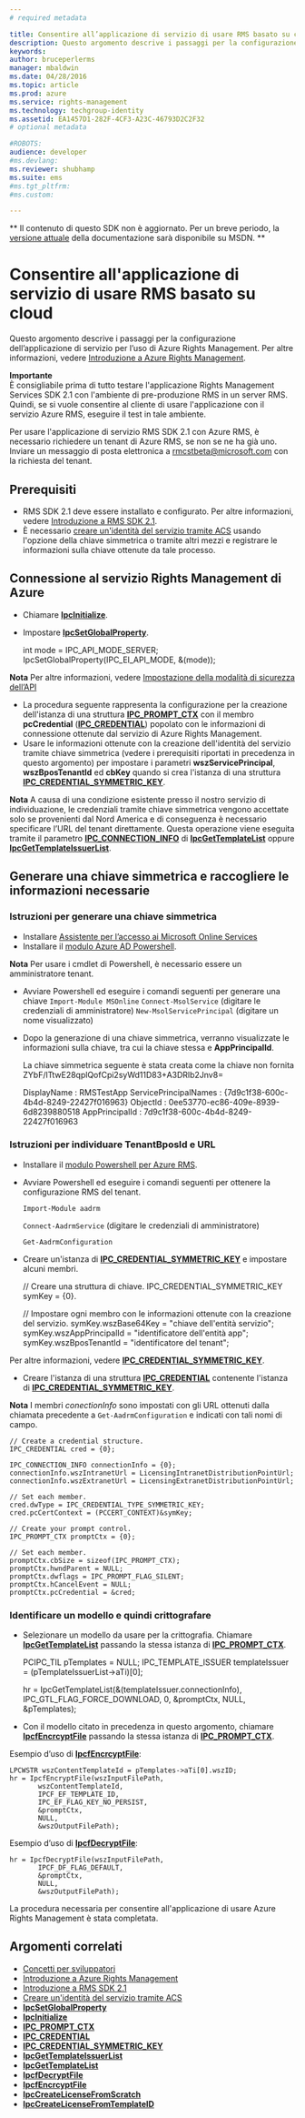 ```yaml
---
# required metadata

title: Consentire all’applicazione di servizio di usare RMS basato su cloud | Azure RMS
description: Questo argomento descrive i passaggi per la configurazione dell’applicazione di servizio per l’uso di Azure Rights Management.
keywords:
author: bruceperlerms
manager: mbaldwin
ms.date: 04/28/2016
ms.topic: article
ms.prod: azure
ms.service: rights-management
ms.technology: techgroup-identity
ms.assetid: EA1457D1-282F-4CF3-A23C-46793D2C2F32
# optional metadata

#ROBOTS:
audience: developer
#ms.devlang:
ms.reviewer: shubhamp
ms.suite: ems
#ms.tgt_pltfrm:
#ms.custom:

---
```

** Il contenuto di questo SDK non è aggiornato. Per un breve periodo, la [versione attuale](https://msdn.microsoft.com/library/windows/desktop/hh535290(v=vs.85).aspx) della documentazione sarà disponibile su MSDN. **
# Consentire all'applicazione di servizio di usare RMS basato su cloud

Questo argomento descrive i passaggi per la configurazione dell’applicazione di servizio per l’uso di Azure Rights Management. Per altre informazioni, vedere [Introduzione a Azure Rights Management](https://technet.microsoft.com/en-us/library/jj585016.aspx).

**Importante**  
È consigliabile prima di tutto testare l'applicazione Rights Management Services SDK 2.1 con l'ambiente di pre-produzione RMS in un server RMS. Quindi, se si vuole consentire al cliente di usare l'applicazione con il servizio Azure RMS, eseguire il test in tale ambiente.

Per usare l'applicazione di servizio RMS SDK 2.1 con Azure RMS, è necessario richiedere un tenant di Azure RMS, se non se ne ha già uno. Inviare un messaggio di posta elettronica a <rmcstbeta@microsoft.com> con la richiesta del tenant.

## Prerequisiti

-   RMS SDK 2.1 deve essere installato e configurato. Per altre informazioni, vedere [Introduzione a RMS SDK 2.1](getting-started-with-ad-rms-2-0.md).
-   È necessario [creare un'identità del servizio tramite ACS](https://msdn.microsoft.com/en-us/library/gg185924.aspx) usando l'opzione della chiave simmetrica o tramite altri mezzi e registrare le informazioni sulla chiave ottenute da tale processo.

## Connessione al servizio Rights Management di Azure

-   Chiamare [**IpcInitialize**](/rights-management/sdk/2.1/api/win/functions#msipc_ipcinitialize).
-   Impostare [**IpcSetGlobalProperty**](/rights-management/sdk/2.1/api/win/functions#msipc_ipcsetglobalproperty).


    int mode = IPC_API_MODE_SERVER; IpcSetGlobalProperty(IPC_EI_API_MODE, &(mode));


**Nota** Per altre informazioni, vedere [Impostazione della modalità di sicurezza dell’API](setting-the-api-security-mode-api-mode.md)

     

-   La procedura seguente rappresenta la configurazione per la creazione dell'istanza di una struttura [**IPC\_PROMPT\_CTX**](/rights-management/sdk/2.1/api/win/ipc_prompt_ctx#msipc_ipc_prompt_ctx) con il membro **pcCredential** ([**IPC\_CREDENTIAL**](/rights-management/sdk/2.1/api/win/ipc_credential#msipc_ipc_credential)) popolato con le informazioni di connessione ottenute dal servizio di Azure Rights Management.
-   Usare le informazioni ottenute con la creazione dell'identità del servizio tramite chiave simmetrica (vedere i prerequisiti riportati in precedenza in questo argomento) per impostare i parametri **wszServicePrincipal**, **wszBposTenantId** ed **cbKey** quando si crea l'istanza di una struttura [**IPC\_CREDENTIAL\_SYMMETRIC\_KEY**](/rights-management/sdk/2.1/api/win/ipc_credential#msipc_ipc_credential_symmetric_key).

**Nota** A causa di una condizione esistente presso il nostro servizio di individuazione, le credenziali tramite chiave simmetrica vengono accettate solo se provenienti dal Nord America e di conseguenza è necessario specificare l’URL del tenant direttamente. Questa operazione viene eseguita tramite il parametro [**IPC\_CONNECTION\_INFO**](/rights-management/sdk/2.1/api/win/ipc_connection_info#msipc_ipc_connection_info) di [**IpcGetTemplateList**](/rights-management/sdk/2.1/api/win/functions#msipc_ipcgettemplatelist) oppure [**IpcGetTemplateIssuerList**](/rights-management/sdk/2.1/api/win/functions#msipc_ipcgettemplateissuerlist).

## Generare una chiave simmetrica e raccogliere le informazioni necessarie

### Istruzioni per generare una chiave simmetrica

-   Installare [Assistente per l’accesso ai Microsoft Online Services](http://go.microsoft.com/fwlink/p/?LinkID=286152)
-   Installare il [modulo Azure AD Powershell](https://bposast.vo.msecnd.net/MSOPMW/8073.4/amd64/AdministrationConfig-en.msi).

**Nota** Per usare i cmdlet di Powershell, è necessario essere un amministratore tenant.


-   Avviare Powershell ed eseguire i comandi seguenti per generare una chiave         `Import-Module MSOnline`
            `Connect-MsolService` (digitare le credenziali di amministratore)         `New-MsolServicePrincipal` (digitare un nome visualizzato)
-   Dopo la generazione di una chiave simmetrica, verranno visualizzate le informazioni sulla chiave, tra cui la chiave stessa e **AppPrincipalId**.



    La chiave simmetrica seguente è stata creata come la chiave non fornita ZYbF/lTtwE28qplQofCpi2syWd11D83+A3DRlb2Jnv8=

    DisplayName : RMSTestApp ServicePrincipalNames : {7d9c1f38-600c-4b4d-8249-22427f016963} ObjectId : 0ee53770-ec86-409e-8939-6d8239880518 AppPrincipalId : 7d9c1f38-600c-4b4d-8249-22427f016963



### Istruzioni per individuare **TenantBposId** e **URL**

-   Installare il [modulo Powershell per Azure RMS](https://technet.microsoft.com/en-us/library/jj585012.aspx).
-   Avviare Powershell ed eseguire i comandi seguenti per ottenere la configurazione RMS del tenant.

    `Import-Module aadrm`

    `Connect-AadrmService` (digitare le credenziali di amministratore)

    `Get-AadrmConfiguration`


-   Creare un'istanza di  [**IPC\_CREDENTIAL\_SYMMETRIC\_KEY**](/rights-management/sdk/2.1/api/win/ipc_credential#msipc_ipc_credential_symmetric_key) e impostare alcuni membri.

    // Creare una struttura di chiave.
    IPC_CREDENTIAL_SYMMETRIC_KEY symKey = {0}.

    // Impostare ogni membro con le informazioni ottenute con la creazione del servizio.
    symKey.wszBase64Key = "chiave dell'entità servizio"; symKey.wszAppPrincipalId = "identificatore dell'entità app"; symKey.wszBposTenantId = "identificatore del tenant";


Per altre informazioni, vedere [**IPC\_CREDENTIAL\_SYMMETRIC\_KEY**](/rights-management/sdk/2.1/api/win/ipc_credential#msipc_ipc_credential_symmetric_key).

-   Creare l'istanza di una struttura [**IPC\_CREDENTIAL**](/rights-management/sdk/2.1/api/win/ipc_credential#msipc_ipc_credential) contenente l'istanza di [**IPC\_CREDENTIAL\_SYMMETRIC\_KEY**](/rights-management/sdk/2.1/api/win/ipc_credential#msipc_ipc_credential_symmetric_key).

**Nota** I membri *conectionInfo* sono impostati con gli URL ottenuti dalla chiamata precedente a `Get-AadrmConfiguration` e indicati con tali nomi di campo.

    // Create a credential structure.
    IPC_CREDENTIAL cred = {0};

    IPC_CONNECTION_INFO connectionInfo = {0};
    connectionInfo.wszIntranetUrl = LicensingIntranetDistributionPointUrl;
    connectionInfo.wszExtranetUrl = LicensingExtranetDistributionPointUrl;

    // Set each member.
    cred.dwType = IPC_CREDENTIAL_TYPE_SYMMETRIC_KEY;
    cred.pcCertContext = (PCCERT_CONTEXT)&symKey;

    // Create your prompt control.
    IPC_PROMPT_CTX promptCtx = {0};

    // Set each member.
    promptCtx.cbSize = sizeof(IPC_PROMPT_CTX);
    promptCtx.hwndParent = NULL;
    promptCtx.dwflags = IPC_PROMPT_FLAG_SILENT;
    promptCtx.hCancelEvent = NULL;
    promptCtx.pcCredential = &cred;

### Identificare un modello e quindi crittografare

-   Selezionare un modello da usare per la crittografia.
    Chiamare [**IpcGetTemplateList**](/rights-management/sdk/2.1/api/win/functions#msipc_ipcgettemplatelist) passando la stessa istanza di [**IPC\_PROMPT\_CTX**](/rights-management/sdk/2.1/api/win/ipc_prompt_ctx#msipc_ipc_prompt_ctx).


    PCIPC_TIL pTemplates = NULL; IPC_TEMPLATE_ISSUER templateIssuer = (pTemplateIssuerList->aTi)[0];

    hr = IpcGetTemplateList(&(templateIssuer.connectionInfo),        IPC_GTL_FLAG_FORCE_DOWNLOAD,        0,        &promptCtx,        NULL,        &pTemplates);


-   Con il modello citato in precedenza in questo argomento, chiamare [**IpcfEncrcyptFile**](/rights-management/sdk/2.1/api/win/functions#msipc_ipcfencryptfile) passando la stessa istanza di [**IPC\_PROMPT\_CTX**](/rights-management/sdk/2.1/api/win/ipc_prompt_ctx#msipc_ipc_prompt_ctx).

Esempio d’uso di [**IpcfEncrcyptFile**](/rights-management/sdk/2.1/api/win/functions#msipc_ipcfencryptfile):

    LPCWSTR wszContentTemplateId = pTemplates->aTi[0].wszID;
    hr = IpcfEncryptFile(wszInputFilePath,
           wszContentTemplateId,
           IPCF_EF_TEMPLATE_ID,
           IPC_EF_FLAG_KEY_NO_PERSIST,
           &promptCtx,
           NULL,
           &wszOutputFilePath);

Esempio d’uso di [**IpcfDecryptFile**](/rights-management/sdk/2.1/api/win/functions#msipc_ipcfdecryptfile):

    hr = IpcfDecryptFile(wszInputFilePath,
           IPCF_DF_FLAG_DEFAULT,
           &promptCtx,
           NULL,
           &wszOutputFilePath);

La procedura necessaria per consentire all'applicazione di usare Azure Rights Management è stata completata.

## Argomenti correlati

* [Concetti per sviluppatori](ad-rms-concepts-nav.md)
* [Introduzione a Azure Rights Management](https://technet.microsoft.com/en-us/library/jj585016.aspx)
* [Introduzione a RMS SDK 2.1](getting-started-with-ad-rms-2-0.md)
* [Creare un'identità del servizio tramite ACS](https://msdn.microsoft.com/en-us/library/gg185924.aspx)
* [**IpcSetGlobalProperty**](/rights-management/sdk/2.1/api/win/functions#msipc_ipcsetglobalproperty)
* [**IpcInitialize**](/rights-management/sdk/2.1/api/win/functions#msipc_ipcinitialize)
* [**IPC\_PROMPT\_CTX**](/rights-management/sdk/2.1/api/win/ipc_prompt_ctx#msipc_ipc_prompt_ctx)
* [**IPC\_CREDENTIAL**](/rights-management/sdk/2.1/api/win/ipc_credential#msipc_ipc_credential)
* [**IPC\_CREDENTIAL\_SYMMETRIC\_KEY**](/rights-management/sdk/2.1/api/win/ipc_credential#msipc_ipc_credential_symmetric_key)
* [**IpcGetTemplateIssuerList**](/rights-management/sdk/2.1/api/win/functions#msipc_ipcgettemplateissuerlist)
* [**IpcGetTemplateList**](/rights-management/sdk/2.1/api/win/functions#msipc_ipcgettemplatelist)
* [**IpcfDecryptFile**](/rights-management/sdk/2.1/api/win/functions#msipc_ipcfdecryptfile)
* [**IpcfEncrcyptFile**](/rights-management/sdk/2.1/api/win/functions#msipc_ipcfencryptfile)
* [**IpcCreateLicenseFromScratch**](/rights-management/sdk/2.1/api/win/functions#msipc_ipccreatelicensefromscratch)
* [**IpcCreateLicenseFromTemplateID**](/rights-management/sdk/2.1/api/win/functions#msipc_ipccreatelicensefromtemplateid)
 

 


<!--HONumber=Jun16_HO1-->


